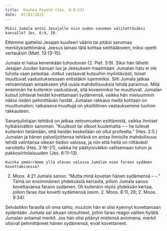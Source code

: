 ```yaml
---
title:  Kauhea Pyyntö (Jes. 6:9–13)
date:  07/01/2021
---
```


`Miksi Jumala antoi Jesajalle niin oudon sanoman välitettäväksi kansalle? Jes. 6:9, 10.`

Ettemme ajattelisi Jesajan kuulleen väärin tai pitäisi sanomaa merkityksettömänä, Jeesus lainasi tätä kohtaa selittääkseen, miksi opetti vertauksin (Matt. 13:13–15).

Jumala ei halua kenenkään tuhoutuvan (2. Piet. 3:9). Siksi hän lähetti Jesajan Juudan kansan luo ja Jeesuksen maailmaan. Jumalan halu ei ole tuhota vaan pelastaa. Jotkut vastaavat kutsuihin myöntävästi, toiset muuttuvat vastustuksessaan entistäkin lujemmiksi. Silti Jumala jatkaa vetoamistaan antaakseen yhä uusia mahdollisuuksia tehdä parannus. Mitä enemmän he kuitenkin vastustavat, sitä kovemmiksi he muuttuvat. Jumalan kutsut johtavat heidät kovettamaan sydämensä, vaikka hän mieluummin näkisi niiden pehmittävän heidät. Jumalan rakkaus meitä kohtaan on muuttumaton; ratkaiseva muuttuja on yksilöllinen vastauksemme tuohon rakkauteen.

Sananjulistajan tehtävä on jatkaa vetoomusten esittämistä, vaikka ihmiset hylkäisivätkin sanoman. ”Kuulkoot tai olkoot kuulematta – – he tulevat kuitenkin tietämään, että heidän keskellään on ollut profeetta.” (Hes. 2:5.) Jumalan ja hänen palvelijoittensa tehtävä on antaa ihmisille mahdollisuus tehdä valintansa oikean tiedon valossa, ja niin että heitä on riittävästi varoitettu (Hes. 3:16–21), vaikka he päätyisivätkin valitsemaan tuhon ja pakkosiirtolaisuuden (Jes. 6:11–13).

`Kuinka ymmärrämme yllä olevan valossa Jumalan osan faraon sydämen kovettamisessa?`

2. Moos. 4:21 Jumala sanoo: ”Mutta minä kovetan hänen sydämensä – –.” Tämä on ensimmäinen yhdeksästä kerrasta, jolloin Jumala sanoo kovettavansa faraon sydämen. Oli kuitenkin myös yhdeksän kertaa, jolloin farao itse kovetti sydämensä (esim. 2. Moos. 8:11, 28; 2. Moos. 9:34).

Selvästikin faraolla oli oma tahto, muutoin hän ei olisi kyennyt kovettamaan sydäntään. Jumala sai aikaan olosuhteet, joihin farao reagoi valiten hylätä Jumalan antamat merkit. Jos hän olisi pitänyt mielensä avoimena, merkit olisivat pehmittäneet hänen sydämensä, eivät kovettaneet.